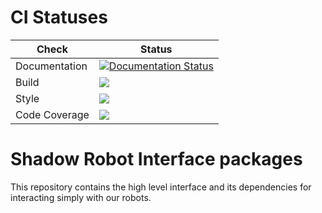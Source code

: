 # CI Statuses

Check | Status
---|---
Documentation|[![Documentation Status](https://readthedocs.org/projects/shadow-robot-interface/badge/?version=latest)](http://shadow-robot-interface.readthedocs.org/) |
Build|[<img src="https://codebuild.eu-west-2.amazonaws.com/badges?uuid=eyJlbmNyeXB0ZWREYXRhIjoiVnI2VElOeWdOS0pjVWtxbHlHQ3BzanlaaGxydjRRT1hJQklGVkpsVnlGU1VkbFRZQXlwSEVZTDRhK2V4WGZibkdOTTR6U1VQSzBycmZsejdHbEMvQ2Q4PSIsIml2UGFyYW1ldGVyU3BlYyI6IkpaSEI3SXlTeGpQTmd1dHAiLCJtYXRlcmlhbFNldFNlcmlhbCI6MX0%3D&branch=melodic-devel"/>](https://eu-west-2.console.aws.amazon.com/codesuite/codebuild/projects/auto_sr_interface_devices_melodic-devel_install_check/)
Style|[<img src="https://codebuild.eu-west-2.amazonaws.com/badges?uuid=eyJlbmNyeXB0ZWREYXRhIjoiNDNLeHdKNVVBcDVLN203Vkd1RWlLZW1lZUNueXdhOVdmTm1RY1lYOGpnVDN3SEhBM2MzOER6SWh1LzhHQmc4NU5UYld2bUhoQnZMNWg4d1hHZ20raXF3PSIsIml2UGFyYW1ldGVyU3BlYyI6IjR3K2pCVk45Q3V3MWg1cWIiLCJtYXRlcmlhbFNldFNlcmlhbCI6MX0%3D&branch=melodic-devel"/>](https://eu-west-2.console.aws.amazon.com/codesuite/codebuild/projects/auto_sr_interface_devices_melodic-devel_style_check/)
Code Coverage|[<img src="https://codebuild.eu-west-2.amazonaws.com/badges?uuid=eyJlbmNyeXB0ZWREYXRhIjoiZm5KM0hlNTZHdmxZYzQrN3RFTGdGb1hJdkExbUI5UDVJQ1lvR2pHZlJCcUVwNFl1bVNXeW13V3VuNk9NdkxYSjlYVjBMQ3NzUnZxUDdwZFJaTFlZV2ZFPSIsIml2UGFyYW1ldGVyU3BlYyI6IjZVZnlnL2t5bWc4UHdqRkMiLCJtYXRlcmlhbFNldFNlcmlhbCI6MX0%3D&branch=melodic-devel"/>](https://eu-west-2.console.aws.amazon.com/codesuite/codebuild/projects/auto_sr_interface_devices_melodic-devel_code_coverage/)

# Shadow Robot Interface packages
This repository contains the high level interface and its dependencies for interacting simply with our robots.

